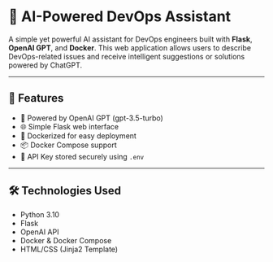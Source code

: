 # 🤖 AI-Powered DevOps Assistant

A simple yet powerful AI assistant for DevOps engineers built with **Flask**, **OpenAI GPT**, and **Docker**. This web application allows users to describe DevOps-related issues and receive intelligent suggestions or solutions powered by ChatGPT.

---

## 🚀 Features

- 🧠 Powered by OpenAI GPT (gpt-3.5-turbo)
- 🌐 Simple Flask web interface
- 🐳 Dockerized for easy deployment
- 📦 Docker Compose support
- 🔐 API Key stored securely using `.env`

---

## 🛠 Technologies Used

- Python 3.10
- Flask
- OpenAI API
- Docker & Docker Compose
- HTML/CSS (Jinja2 Template)





